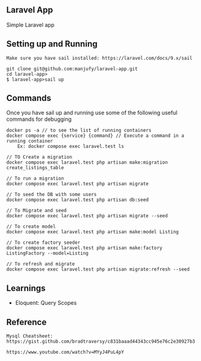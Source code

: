 ## Laravel App

Simple Laravel app

## Setting up and Running

    Make sure you have sail installed: https://laravel.com/docs/9.x/sail

    git clone git@github.com:manjufy/laravel-app.git
    cd laravel-app>
    $ laravel-app>sail up

## Commands

Once you have sail up and running use some of the following useful commands for debugging

    docker ps -a // to see the list of running containers
    docker compose exec {service} {command} // Execute a command in a running container
        Ex: docker compose exec laravel.test ls

    // TO Create a migration
    docker compose exec laravel.test php artisan make:migration create_listings_table

    // To run a migration
    docker compose exec laravel.test php artisan migrate

    // To seed the DB with some users
    docker compose exec laravel.test php artisan db:seed

    // To Migrate and seed
    docker compose exec laravel.test php artisan migrate --seed

    // To create model
    docker compose exec laravel.test php artisan make:model Listing

    // To create factory seeder
    docker compose exec laravel.test php artisan make:factory ListingFactory --model=Listing

    // To refresh and migrate 
    docker compose exec laravel.test php artisan migrate:refresh --seed

## Learnings

- Eloquent: Query Scopes


## Reference

    Mysql Cheatsheet: https://gist.github.com/bradtraversy/c831baaad44343cc945e76c2e30927b3

    https://www.youtube.com/watch?v=MYyJ4PuL4pY
